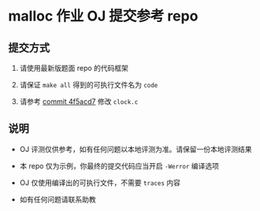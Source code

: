 # malloc 作业 OJ 提交参考 repo

## 提交方式

1. 请使用最新版题面 repo 的代码框架

2. 请保证 `make all` 得到的可执行文件名为 `code`

3. 请参考 [commit 4f5acd7](https://github.com/PaperL/test_malloc/commit/4f5acd7d1ded4d89f9b6b0e861863e1c03e36c90) 修改 `clock.c`

## 说明

- OJ 评测仅供参考，如有任何问题以本地评测为准。请保留一份本地评测结果

- 本 repo 仅为示例，你最终的提交代码应当开启 `-Werror` 编译选项

- OJ 仅使用编译出的可执行文件，不需要 `traces` 内容

- 如有任何问题请联系助教

